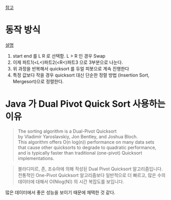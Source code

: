 [참고](https://hello-capo.netlify.app/algorithm-quicksort/)  

# 동작 방식 

[설명](https://stackoverflow.com/questions/20917617/whats-the-difference-of-dual-pivot-quick-sort-and-quick-sort)  
  
1. start end 를 L R 로 선택함. L > R 인 경우 Swap
2. 이제 파트1(<L<)파트2(<R<)파트3 으로 3부분으로 나눈다.
3. 위 과정을 반복해서 quicksort 를 듀얼 피봇으로 계속 진행한다
4. 특정 값보다 작을 경우 quicksort 대신 단순한 정렬 방법 (Insertion Sort, Mergesort)으로 정렬한다. 
  
  
# Java 가 Dual Pivot Quick Sort 사용하는 이유  

> The sorting algorithm is a Dual-Pivot Quicksort  
> by Vladimir Yaroslavskiy, Jon Bentley, and Joshua Bloch.  
> This algorithm offers O(n log(n)) performance on many data sets  
> that cause other quicksorts to degrade to quadratic performance,  
> and is typically faster than traditional (one-pivot) Quicksort implementations.
  
> 블라디미르, 존, 조슈아에 의해 작성된 Dual Pivot Quicksort 알고리즘입니다. 
> 전통적인 One-Pivot Quicksort 알고리즘보다 일반적으로 더 빠르고,
> 많은 수의 데이터에 대해서 O(Nlog(N)) 의 시간 복잡도를 보입니다.
  
많은 데이터에서 좋은 성능을 보이기 때문에 채택한 것 같다.  

